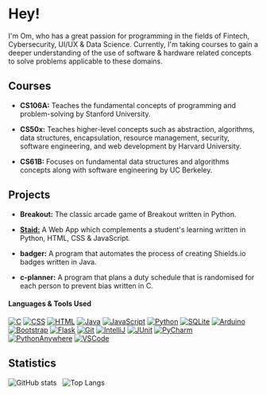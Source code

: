 # Hey!

I'm Om, who has a great passion for programming in the fields of Fintech, Cybersecurity, UI/UX & Data Science. Currently, I'm taking courses to gain a deeper understanding of the use of software & hardware related concepts to solve problems applicable to these domains.


## Courses

* **CS106A:** Teaches the fundamental concepts of programming and problem-solving by Stanford University.

* **CS50x:** Teaches higher-level concepts such as abstraction, algorithms, data structures, encapsulation, resource management, security, software engineering, and web development by Harvard University.

* **CS61B:** Focuses on fundamental data structures and algorithms concepts along with software engineering by UC Berkeley. 


## Projects
* **Breakout:** The classic arcade game of Breakout written in Python.

* **[Staid:](https://staid.pythonanywhere.com/)** A Web App which complements a student's learning written in Python, HTML, CSS & JavaScript.

* **badger:** A program that automates the process of creating Shields.io badges written in Java.

* **c-planner:** A program that plans a duty schedule that is randomised for each person to prevent bias written in C.


#### Languages & Tools Used
[![C](https://img.shields.io/badge/-C-A8B9CC?logo=C&logoColor=white&style=flat)](https://www.open-std.org/jtc1/sc22/wg14/) 
[![CSS](https://img.shields.io/badge/-CSS-1572B6?logo=CSS3&logoColor=white&style=flat)](https://www.w3.org/Style/CSS/Overview.en.html) 
[![HTML](https://img.shields.io/badge/-HTML-E34F26?logo=HTML5&logoColor=white&style=flat)](https://html.spec.whatwg.org/multipage/)
[![Java](https://img.shields.io/badge/-Java-ED8B00?logo=Oracle&logoColor=white&style=flat)](https://www.java.com/en/)
[![JavaScript](https://img.shields.io/badge/-JavaScript-F7DF1E?logo=JavaScript&logoColor=323330&style=flat)](https://developer.mozilla.org/en-US/docs/Web/JavaScript)
[![Python](https://img.shields.io/badge/-Python-3776AB?logo=Python&logoColor=white&style=flat)](https://www.python.org/) 
[![SQLite](https://img.shields.io/badge/-SQLite-003B57?logo=SQLite&logoColor=white&style=flat)](https://www.sqlite.org/index.html) 
[![Arduino](https://img.shields.io/badge/-Arduino-00979D?logo=Arduino&logoColor=white&style=flat)](https://www.arduino.cc/) 
[![Bootstrap](https://img.shields.io/badge/-Bootstrap-7952B3?logo=Bootstrap&logoColor=white&style=flat)](https://getbootstrap.com/) 
[![Flask](https://img.shields.io/badge/-Flask-FFFFFF?logo=Flask&logoColor=black&style=flat)](https://flask.palletsprojects.com/en/2.2.x/)
[![Git](https://img.shields.io/badge/-Git-F05032?logo=Git&logoColor=white&style=flat)](https://git-scm.com/)
[![IntelliJ](https://img.shields.io/badge/-IntelliJ%20IDEA-0f60ee?logo=IntelliJ%20IDEA&logoColor=white&style=flat)](https://www.jetbrains.com/idea/)
[![JUnit](https://img.shields.io/badge/-JUnit-25A162?logo=JUnit5&logoColor=white&style=flat)](https://junit.org/junit5/)
[![PyCharm](https://img.shields.io/badge/-PyCharm-1ca46c?logo=PyCharm&logoColor=white&style=flat)](https://www.jetbrains.com/pycharm/)
[![PythonAnywhere](https://img.shields.io/badge/-PythonAnywhere-44A833?logo=Anaconda&logoColor=white&style=flat)](https://www.pythonanywhere.com/)
[![VSCode](https://img.shields.io/badge/-VS%20Code-007ACC?logo=Visual%20Studio%20Code&logoColor=white&style=flat)](https://code.visualstudio.com/)


## Statistics
![GitHub stats](https://github-readme-stats.vercel.app/api?username=omcodedthis&hide=contribs,stars&show_icons=true&line_height=30&theme=transparent) &nbsp; ![Top Langs](https://github-readme-stats.vercel.app/api/top-langs/?username=omcodedthis&langs_count=6&hide=CWeb,Makefile,OpenEdge%20ABL&exclude_repo=CS106A,CS50x,cs61b_repo&layout=compact&theme=transparent) 
